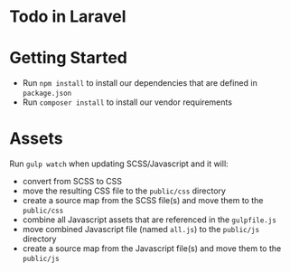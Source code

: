 Todo in Laravel
===

Getting Started
===
* Run `npm install` to install our dependencies that are defined in `package.json`
* Run `composer install` to install our vendor requirements

Assets
===
Run `gulp watch` when updating SCSS/Javascript and it will:
* convert from SCSS to CSS
* move the resulting CSS file to the `public/css` directory
* create a source map from the SCSS file(s) and move them to the `public/css`
* combine all Javascript assets that are referenced in the `gulpfile.js`
* move combined Javascript file (named `all.js`) to the `public/js` directory
* create a source map from the Javascript file(s) and move them to the `public/js`
